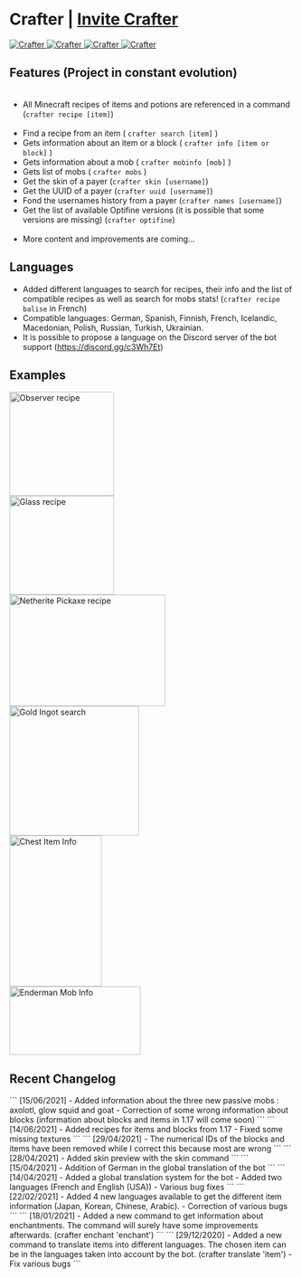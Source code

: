 <h1>Crafter | <a href="https://discord.com/oauth2/authorize?client_id=740727392041041981&permissions=311360&scope=bot">Invite Crafter</a></h1>
<a href="https://top.gg/bot/740727392041041981"> 
  <img src="https://top.gg/api/widget/status/740727392041041981.svg" alt="Crafter" />
  <img src="https://top.gg/api/widget/servers/740727392041041981.svg?noavatar=true" alt="Crafter" />
  <img src="https://top.gg/api/widget/upvotes/740727392041041981.svg?noavatar=true" alt="Crafter" />
  <img src="https://top.gg/api/widget/owner/740727392041041981.svg?noavatar=true" alt="Crafter" />
</a>

<h2>Features (Project in constant evolution)</h2>
    <ul>
    	<li>All Minecraft recipes of items and potions are referenced in a command (<code>crafter recipe [item]</code>)</li>
      <li>Find a recipe from an item ( <code>crafter search [item]</code> )</li>
    	<li>Gets information about an item or a block ( <code>crafter info [item or block]</code> )</li>
      <li>Gets information about a mob ( <code>crafter mobinfo [mob]</code> )</li>
     	<li>Gets list of mobs ( <code>crafter mobs</code> )</li>
      <li>Get the skin of a payer (<code>crafter skin [username]</code>)</li>
     	<li>Get the UUID of a payer (<code>crafter uuid [username]</code>)</li>
      <li>Fond the usernames history from a payer (<code>crafter names [username]</code>)</li>
      <li>Get the list of available Optifine versions (it is possible that some versions are missing) (<code>crafter optifine</code>)</li>
     	<li>More content and improvements are coming...</li>
    </ul>
<h2>Languages</h2>
    <ul>
        <li>Added different languages to search for recipes, their info and the list of compatible recipes as well as search for mobs stats! (<code>crafter recipe balise</code> in French)</li>
        <li>Compatible languages: German, Spanish, Finnish, French, Icelandic, Macedonian, Polish, Russian, Turkish, Ukrainian.</li>
      	<li>It is possible to propose a language on the Discord server of the bot support (<a href="https://discord.gg/c3Wh7Et" target="_blank">https://discord.gg/c3Wh7Et</a>)
    </ul>
<h2>Examples</h2>
  <a>
    <div>
      <!--<code>crafter recipe observer</code>-->
      <img src="http://image.noelshack.com/fichiers/2020/51/1/1607982035-observer-recipe.png" alt="Observer recipe" width="185" height="184">
    </div>
    <div>
      <!--<code>crafter recipe glass</code>-->
      <img src="http://image.noelshack.com/fichiers/2020/51/1/1607982035-glass-recipe.png" alt="Glass recipe" width="185" height="175">
    </div>
    <div>
      <!--<code>crafter recipe netherite pickaxe</code>-->
      <img src="http://image.noelshack.com/fichiers/2020/51/1/1607982035-netherite-pickaxe-recipe.png" alt="Netherite Pickaxe recipe" width="276" height="197">
    </div>
    <div>
      <!--<code>crafter search gold ingot</code>-->
      <img src="http://image.noelshack.com/fichiers/2020/51/1/1607982035-gold-ingot-search.png" alt="Gold Ingot search" width="229" height="229">
    </div>
    <div>
      <!--<code>crafter info chest</code>-->
      <img src="http://image.noelshack.com/fichiers/2020/51/1/1607982035-chest-iteminfo.png" alt="Chest Item Info" width="163" height="267">
    </div>
    <div>
      <!--<code>crafter mobinfo enderman</code>-->
      <img src="http://image.noelshack.com/fichiers/2020/51/1/1607982035-enderman-mobinfo.png" alt="Enderman Mob Info" width="232" height="121">
    </div>
  </a>


<h2>Recent Changelog</h2>
```
[15/06/2021]
- Added information about the three new passive mobs : axolotl, glow squid and goat
- Correction of some wrong information about blocks (information about blocks and items in 1.17 will come soon)
```
```
[14/06/2021]
- Added recipes for items and blocks from 1.17
- Fixed some missing textures
```
```
[29/04/2021]
- The numerical IDs of the blocks and items have been removed while I correct this because most are wrong
```
```
[28/04/2021]
- Added skin preview with the skin command
```
```
[15/04/2021]
- Addition of German in the global translation of the bot
```
```
[14/04/2021]
- Added a global translation system for the bot
- Added two languages (French and English (USA))
- Various bug fixes
```
```
[22/02/2021]
- Added 4 new languages available to get the different item information (Japan, Korean, Chinese, Arabic).
- Correction of various bugs
```
```
[18/01/2021]
- Added a new command to get information about enchantments. The command will surely 
have some improvements afterwards. (crafter enchant 'enchant')
```
```
[29/12/2020]
- Added a new command to translate items into different languages. The chosen item can be in the languages 
taken into account by the bot. (crafter translate 'item')
- Fix various bugs
```
